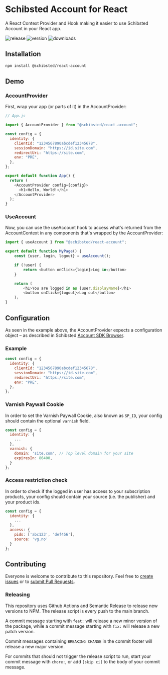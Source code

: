 # Schibsted Account for React

A React Context Provider and Hook making it easier to use Schibsted Account in your React app.

![release](https://github.com/schibsted/react-account/workflows/release/badge.svg)
![version](https://badgen.net/npm/v/@schibsted/react-account)
![downloads](https://badgen.net/npm/dw/@schibsted/react-account)

## Installation

```bash
npm install @schibsted/react-account
```

## Demo

### AccountProvider

First, wrap your app (or parts of it) in the AccountProvider:

```js
// App.js

import { AccountProvider } from "@schibsted/react-account";

const config = {
  identity: {
    clientId: "1234567890abcdef12345678",
    sessionDomain: "https://id.site.com",
    redirectUri: "https://site.com",
    env: "PRE",
  },
};

export default function App() {
  return (
    <AccountProvider config={config}>
      <h1>Hello, World!</h1>
    </AccountProvider>
  );
}
```

### UseAccount

Now, you can use the useAccount hook to access what's returned from the AccountContext in any components that's wrapped by the AccountProvider:

```js
import { useAccount } from "@schibsted/react-account";

export default function MyPage() {
    const {user, login, logout} = useAccount();

    if (!user) {
        return <button onClick={login}>Log in</button>
    }

    return (
        <h1>You are logged in as {user.displayName}</h1>
        <button onClick={logout}>Log out</button>
    );
}
```

## Configuration

As seen in the example above, the AccountProvider expects a configuration object – as described in Schibsted [Account SDK Browser](https://github.com/schibsted/account-sdk-browser#identity).

### Example

```js
const config = {
  identity: {
    clientId: "1234567890abcdef12345678",
    sessionDomain: "https://id.site.com",
    redirectUri: "https://site.com",
    env: "PRE",
  },
};
```

### Varnish Paywall Cookie

In order to set the Varnish Paywall Cookie, also known as `SP_ID`, your config should contain the optional `varnish` field.

```js
const config = {
  identity: {
    ...
  },
  varnish: {
    domain: 'site.com', // Top level domain for your site
    expiresIn: 86400,
  }
};
```

### Access restriction check

In order to check if the logged in user has access to your subscription products, your config should contain your source (i.e. the publisher) and your product ids.

```js
const config = {
  identity: {
    ...
  },
  access: {
    pids: ['abc123', 'def456'],
    source: 'vg.no'
  }
};
```

## Contributing

Everyone is welcome to contribute to this repository. Feel free to [create issues](https://github.com/schibsted/react-account/issues) or to [submit Pull Requests](https://github.com/schibsted/react-account/pulls).

### Releasing

This repository uses Github Actions and Semantic Release to release new versions to NPM. The release script is every push to the main branch.

A commit message starting with `feat:` will release a new minor version of the package, while a commit message starting with `fix:` will release a new patch version.

Commit messages containing `BREAKING CHANGE` in the commit footer will release a new major version.

For commits that should not trigger the release script to run, start your commit message with `chore:`, or add `[skip ci]` to the body of your commit message.
